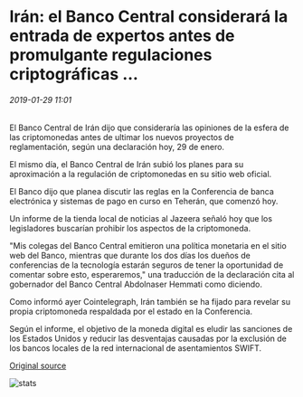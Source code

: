 # Irán: el Banco Central considerará la entrada de expertos antes de promulgante regulaciones criptográficas ...

###### 2019-01-29 11:01

El Banco Central de Irán dijo que consideraría las opiniones de la esfera de las criptomonedas antes de ultimar los nuevos proyectos de reglamentación, según una declaración hoy, 29 de enero.

El mismo día, el Banco Central de Irán subió los planes para su aproximación a la regulación de criptomonedas en su sitio web oficial.

El Banco dijo que planea discutir las reglas en la Conferencia de banca electrónica y sistemas de pago en curso en Teherán, que comenzó hoy.

Un informe de la tienda local de noticias al Jazeera señaló hoy que los legisladores buscarían prohibir los aspectos de la criptomoneda.

"Mis colegas del Banco Central emitieron una política monetaria en el sitio web del Banco, mientras que durante los dos días los dueños de conferencias de la tecnología estarán seguros de tener la oportunidad de comentar sobre esto, esperaremos," una traducción de la declaración cita al gobernador del Banco Central Abdolnaser Hemmati como diciendo.

Como informó ayer Cointelegraph, Irán también se ha fijado para revelar su propia criptomoneda respaldada por el estado en la Conferencia.

Según el informe, el objetivo de la moneda digital es eludir las sanciones de los Estados Unidos y reducir las desventajas causadas por la exclusión de los bancos locales de la red internacional de asentamientos SWIFT.

[Original source](https://cointelegraph.com/news/iran-central-bank-will-consider-expert-input-before-enacting-crypto-regulations)

![stats](https://c.statcounter.com/11760860/0/a89fa40b/1/ "stats")